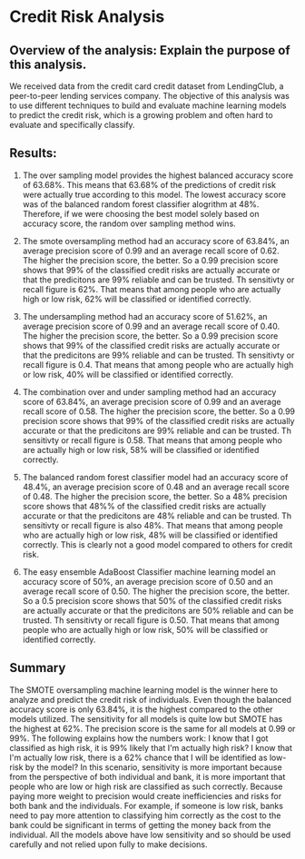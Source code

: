 # Credit Risk Analysis

## Overview of the analysis: Explain the purpose of this analysis.

We received data from the credit card credit dataset from LendingClub, a peer-to-peer lending services company. The objective of this analysis was to use different techniques to build and evaluate machine learning models to predict the credit risk, which is a growing problem and often hard to evaluate and specifically classify. 

## Results:

1. The over sampling model provides the highest balanced accuracy score of 63.68%. This means that 63.68% of the predictions of credit risk were actually true according to this model. The lowest accuracy score was of the balanced random forest classifier alogrithm at 48%. Therefore, if we were choosing the best model solely based on accuracy score, the random over sampling method wins. 

2. The smote oversampling method had an accuracy score of 63.84%, an average precision score of 0.99 and an average recall score of 0.62. The higher the precision score, the better. So a 0.99 precision score shows that 99% of the classified credit risks are actually accurate or that the predicitons are 99% reliable and can be trusted. Th sensitivty or recall figure is 62%. That means that among people who are actually high or low risk, 62% will be classified or identified correctly. 

3. The undersampling method had an accuracy score of 51.62%, an average precision score of 0.99 and an average recall score of 0.40. The higher the precision score, the better. So a 0.99 precision score shows that 99% of the classified credit risks are actually accurate or that the predicitons are 99% reliable and can be trusted. Th sensitivty or recall figure is 0.4. That means that among people who are actually high or low risk, 40% will be classified or identified correctly. 

4. The combination over and under sampling method had an accuracy score of 63.84%, an average precision score of 0.99 and an average recall score of 0.58. The higher the precision score, the better. So a 0.99 precision score shows that 99% of the classified credit risks are actually accurate or that the predicitons are 99% reliable and can be trusted. Th sensitivty or recall figure is 0.58. That means that among people who are actually high or low risk, 58% will be classified or identified correctly. 

5. The balanced random forest classifier model had an accuracy score of 48.4%, an average precision score of 0.48 and an average recall score of 0.48. The higher the precision score, the better. So a 48% precision score shows that 48%% of the classified credit risks are actually accurate or that the predicitons are 48% reliable and can be trusted. Th sensitivty or recall figure is also 48%. That means that among people who are actually high or low risk, 48% will be classified or identified correctly. This is clearly not a good model compared to others for credit risk. 

6. The easy ensemble AdaBoost Classifier machine learning model an accuracy score of 50%, an average precision score of 0.50 and an average recall score of 0.50. The higher the precision score, the better. So a 0.5 precision score shows that 50% of the classified credit risks are actually accurate or that the predicitons are 50% reliable and can be trusted. Th sensitivty or recall figure is 0.50. That means that among people who are actually high or low risk, 50% will be classified or identified correctly. 

## Summary

The SMOTE oversampling machine learning model is the winner here to analyze and predict the credit risk of individuals. Even though the balanced accuracy score is only 63.84%, it is the highest compared to the other models utilized. The sensitivity for all models is quite low but SMOTE has the highest at 62%. The precision score is the same for all models at 0.99 or 99%. The following explains how the numbers work: I know that I got classified as high risk, it is 99% likely that I'm actually high risk? I know that I'm actually low risk, there is a 62% chance that I will be identified as low-risk by the model? In this scenario, sensitivity is more important because from the perspective of both individual and bank, it is more important that people who are low or high risk are classified as such correctly. Because paying more weight to precision would create inefficiencies and risks for both bank and the individuals. For example, if someone is low risk, banks need to pay more attention to classifying him correctly as the cost to the bank could be significant in terms of getting the money back from the individual. All the models above have low sensitivity and so should be used carefully and not relied upon fully to make decisions. 

